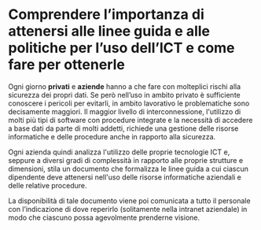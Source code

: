 # Comprendere l’importanza di attenersi alle linee guida e alle politiche per l’uso dell’ICT e come fare per ottenerle

Ogni giorno **privati** e **aziende** hanno a che fare con molteplici rischi alla sicurezza dei propri dati. Se però nell’uso in ambito privato è
sufficiente conoscere i pericoli per evitarli, in ambito lavorativo le problematiche sono decisamente maggiori. Il maggior livello di interconnessione,
l'utilizzo di molti più tipi di software con procedure integrate e la necessità di accedere a base dati da parte di molti addetti, richiede una gestione
delle risorse informatiche e delle procedure anche in rapporto alla sicurezza.

Ogni azienda quindi analizza l'utilizzo delle proprie tecnologie ICT e, seppure a diversi gradi di complessità in rapporto alle proprie strutture e
dimensioni, stila un documento che formalizza le linee guida a cui ciascun dipendente deve attenersi nell'uso delle risorse informatiche aziendali e delle
relative procedure.

La disponibilità di tale documento viene poi comunicata a tutto il personale con l’indicazione di dove reperirlo (solitamente nella intranet aziendale) in
modo che ciascuno possa agevolmente prenderne visione.
